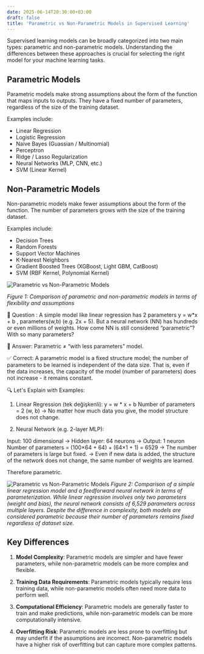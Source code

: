 ```yaml
---
date: 2025-06-14T20:30:00+03:00
draft: false
title: 'Parametric vs Non-Parametric Models in Supervised Learning'
---
```



Supervised learning models can be broadly categorized into two main types: parametric and non-parametric models. Understanding the differences between these approaches is crucial for selecting the right model for your machine learning tasks.

## Parametric Models

Parametric models make strong assumptions about the form of the function that maps inputs to outputs. They have a fixed number of parameters, regardless of the size of the training dataset.

Examples include:
- Linear Regression
- Logistic Regression
- Naive Bayes (Guassian / Multinomial)
- Perceptron
- Ridge / Lasso Regularization
- Neural Networks (MLP, CNN, etc.)
- SVM (Linear Kernel)

## Non-Parametric Models

Non-parametric models make fewer assumptions about the form of the function. The number of parameters grows with the size of the training dataset.

Examples include:
- Decision Trees
- Random Forests
- Support Vector Machines
- K-Nearest Neighbors
- Gradient Boosted Trees (XGBoost, Light GBM, CatBoost)
- SVM (RBF Kernel, Polynomial Kernel)

![Parametric vs Non-Parametric Models](/images/parametric_img.png)

*Figure 1: Comparison of parametric and non-parametric models in terms of flexibility and assumptions*

🤔 Question : 
A simple model like linear regression has 2 parameters y = w*x + b , parameters(w,b) (e.g. 2x + 5).
But a neural network (NN) has hundreds or even millions of weights.
How come NN is still considered “parametric”? With so many parameters?

🧠 Answer:
Parametric ≠ “with less parameters" model.

✅ Correct:
A parametric model is a fixed structure model; the number of parameters to be learned is independent of the data size.
That is, even if the data increases, the capacity of the model (number of parameters) does not increase - it remains constant.

🔍 Let's Explain with Examples:

1. Linear Regression (tek değişkenli):
y = w * x + b
Number of parameters = 2 (w, b)
→ No matter how much data you give, the model structure does not change.

2. Neural Network (e.g. 2-layer MLP):

Input: 100 dimensional → Hidden layer: 64 neurons → Output: 1 neuron
Number of parameters = (100×64 + 64) + (64×1 + 1) = 6529
→ The number of parameters is large but fixed.
→ Even if new data is added, the structure of the network does not change, the same number of weights are learned.

Therefore parametric.

![Parametric vs Non-Parametric Models](/images/img_parametric_params.png)
*Figure 2: Comparison of a simple linear regression model and a feedforward neural network in terms of parameterization. While linear regression involves only two parameters (weight and bias), the neural network consists of 6,529 parameters across multiple layers. Despite the difference in complexity, both models are considered parametric because their number of parameters remains fixed regardless of dataset size.*



## Key Differences

1. **Model Complexity**: Parametric models are simpler and have fewer parameters, while non-parametric models can be more complex and flexible.

2. **Training Data Requirements**: Parametric models typically require less training data, while non-parametric models often need more data to perform well.

3. **Computational Efficiency**: Parametric models are generally faster to train and make predictions, while non-parametric models can be more computationally intensive.

4. **Overfitting Risk**: Parametric models are less prone to overfitting but may underfit if the assumptions are incorrect. Non-parametric models have a higher risk of overfitting but can capture more complex patterns.

